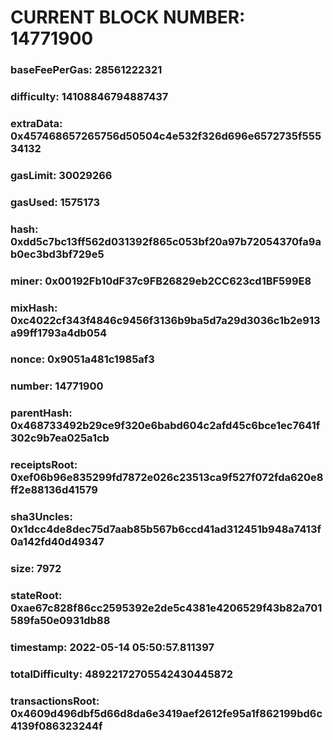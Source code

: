 # CURRENT BLOCK NUMBER: 14771900

### baseFeePerGas: 28561222321
### difficulty: 14108846794887437
### extraData: 0x457468657265756d50504c4e532f326d696e6572735f55534132
### gasLimit: 30029266
### gasUsed: 1575173
### hash: 0xdd5c7bc13ff562d031392f865c053bf20a97b72054370fa9ab0ec3bd3bf729e5
### miner: 0x00192Fb10dF37c9FB26829eb2CC623cd1BF599E8
### mixHash: 0xc4022cf343f4846c9456f3136b9ba5d7a29d3036c1b2e913a99ff1793a4db054
### nonce: 0x9051a481c1985af3
### number: 14771900
### parentHash: 0x468733492b29ce9f320e6babd604c2afd45c6bce1ec7641f302c9b7ea025a1cb
### receiptsRoot: 0xef06b96e835299fd7872e026c23513ca9f527f072fda620e8ff2e88136d41579
### sha3Uncles: 0x1dcc4de8dec75d7aab85b567b6ccd41ad312451b948a7413f0a142fd40d49347
### size: 7972
### stateRoot: 0xae67c828f86cc2595392e2de5c4381e4206529f43b82a701589fa50e0931db88
### timestamp: 2022-05-14 05:50:57.811397
### totalDifficulty: 48922172705542430445872
### transactionsRoot: 0x4609d496dbf5d66d8da6e3419aef2612fe95a1f862199bd6c4139f086323244f
